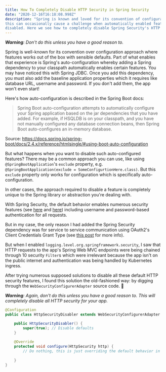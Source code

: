 ```yaml
---
title: How To Completely Disable HTTP Security in Spring Security 
date: "2020-12-16T16:18:08.998Z"
description: "Spring is known and loved for its convention of configuration approach. But 
this can occasionally cause a challenge when automatically enabled features need to be 
disabled. Here we see how to completely disable Spring Security's HTTP security"
---
```


_**Warning**: Don't do this unless you have a good reason to._

Spring is well-known for its convention over configuration approach where features works out of the box 
with sensible defaults. Part of what enables that experience is Spring's auto-configuration whereby adding 
a Spring dependency to 
your classpath automatically enables certain features. You may have noticed this with Spring JDBC. Once you add this 
dependency, you must also add the baseline application properties which it requires like 
database URL, username and password. If you don't add them, the app won't even start!

Here's how auto-configuration is described in the Spring Boot docs:

> Spring Boot auto-configuration attempts to automatically configure your Spring application based on the jar dependencies that you have added. For example, if HSQLDB is on your classpath, and you have not manually configured any database connection beans, then Spring Boot auto-configures an in-memory database.

Source: https://docs.spring.io/spring-boot/docs/2.4.x/reference/htmlsingle/#using-boot-auto-configuration

But what happens when you want to disable such auto-configured features? There may be a common approach you can use, 
like using 
`@SpringBootApplication`'s `exclude` property, e.g. `@SpringBootApplication(exclude = SomeConfigurtionHere.class)`. 
But this `exclude` property only works for configuration which is specifically auto-configuration.

In other cases, the approach required to disable a feature is completely unique to the 
Spring library or abstraction you're dealing with.

With Spring Security, the default behavior emables 
numerous security features (see [here](https://github.com/spring-projects/spring-security/blob/5.3.x/config/src/main/java/org/springframework/security/config/annotation/web/configuration/WebSecurityConfigurerAdapter.java#L210-L221) and [here](https://github.com/spring-projects/spring-security/blob/5.3.x/config/src/main/java/org/springframework/security/config/annotation/web/configuration/WebSecurityConfigurerAdapter.java#L364-L369))
including username and password-based authentication for all requests.

But in my case, the only reason I had added the Spring Security dependency was for service to service 
communication using OAuth2's Client Credentials Grant Type 
(see [this post](/oauth-client-credentials-auto-refresh-spring/) for more info).

But when I enabled `logging.level.org.springframework.security`, I saw that HTTP requests to the app's 
Spring Web MVC endpoints were being chained through 10 security `Filter`s which were irrelevant because 
the app isn't on the public internet and authentication was being handled by Kubernetes ingress.

After trying numerous supposed solutions to disable all these default HTTP security features, 
I found this solution the old-fashioned way: by digging through the `WebSecurityConfigurerAdapter` source code. 🙂

_**Warning**: Again, don't do this unless you have a good reason to. This will completely disable 
all HTTP security for your app._

```java
@Configuration
public class HttpSecurityDisabler extends WebSecurityConfigurerAdapter {

    public HttpSecurityDisabler() {
        super(true); // Disable defaults
    }
    
    @Override
    protected void configure(HttpSecurity http) {
        // Do nothing, this is just overriding the default behavior in WebSecurityConfigurerAdapter
        
    }
}
```
